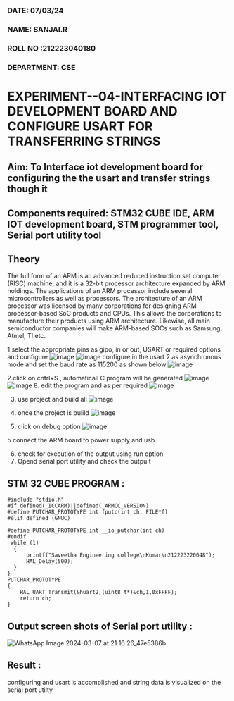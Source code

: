 
###  DATE: 07/03/24
###  NAME: SANJAI.R
###  ROLL NO :212223040180
###  DEPARTMENT: CSE

# EXPERIMENT--04-INTERFACING IOT DEVELOPMENT BOARD AND CONFIGURE USART FOR TRANSFERRING STRINGS 
## Aim: To Interface iot development board for configuring the the usart and transfer strings though it 
## Components required: STM32 CUBE IDE, ARM IOT development board,  STM programmer tool, Serial port utility tool 
## Theory 
The full form of an ARM is an advanced reduced instruction set computer (RISC) machine, and it is a 32-bit processor architecture expanded by ARM holdings. The applications of an ARM processor include several microcontrollers as well as processors. The architecture of an ARM processor was licensed by many corporations for designing ARM processor-based SoC products and CPUs. This allows the corporations to manufacture their products using ARM architecture. Likewise, all main semiconductor companies will make ARM-based SOCs such as Samsung, Atmel, TI etc.


1.select the appropriate pins as gipo, in or out, USART or required options and configure 
![image](https://user-images.githubusercontent.com/36288975/226189403-f7179f1a-3eae-4637-826b-ab4ec35ba1e1.png)
![image](https://user-images.githubusercontent.com/36288975/226189425-2b2414ce-49b3-4b61-a260-c658cb2e4152.png)
configure in the usart 2 as asynchronous mode and set the baud rate as 115200 as shown below 
![image](https://user-images.githubusercontent.com/36288975/234776631-d6a84ef4-904c-4eac-98ed-ab6253e9379c.png)

  
2.click on cntrl+S , automaticall C program will be generated 
![image](https://user-images.githubusercontent.com/36288975/226189443-8b43451d-0b14-47e4-a20b-cc09c6ad8458.png)
![image](https://user-images.githubusercontent.com/36288975/226189450-85ffa969-2ffb-4788-81e5-72d60fdda0f1.png)
8. edit the program and as per required 
![image](https://user-images.githubusercontent.com/36288975/226189461-a573e62f-a109-4631-a250-a20925758fe0.png)

3. use project and build all 
![image](https://user-images.githubusercontent.com/36288975/226189554-3f7101ac-3f41-48fc-abc7-480bd6218dec.png)
10. once the project is bulild 
![image](https://user-images.githubusercontent.com/36288975/226189577-c61cc1eb-3990-4968-8aa6-aefffc766b70.png)

4. click on debug option 
![image](https://user-images.githubusercontent.com/36288975/226189625-37daa9a3-62e9-42b5-a5ce-2ac63345905b.png)

5 connect the  ARM board to power supply and usb 


6. check for execution of the output using run option
7. Opend serial port utility and check the outpu t



## STM 32 CUBE PROGRAM :
```
#include "stdio.h"
#if defined(_ICCARM)||defined(_ARMCC_VERSION)
#define PUTCHAR_PROTOTYPE int fputc(int ch, FILE*f)
#elif defined (GNUC)

#define PUTCHAR_PROTOTYPE int __io_putchar(int ch)
#endif
 while (1)
  {
	  printf("Saveetha Engineering college\nKumar\n212223220048");
	  HAL_Delay(500);   
  }
}
PUTCHAR_PROTOTYPE
{
	HAL_UART_Transmit(&huart2,(uint8_t*)&ch,1,0xFFFF);
	return ch;
}
```


## Output screen shots of Serial port utility   :
 
 ![WhatsApp Image 2024-03-07 at 21 16 26_47e5386b](https://github.com/Sanjai147/-EXPERIMENT--03-INTERFACE-IOT-BOARD-AND-CONFIGURE-USART-TO-TRANSFER-STRINGS-/assets/162275632/531e8fb2-636a-453e-b33d-0b17f11116eb)

 
 
## Result :
configuring and usart is accomplished and string data is visualized on the serial port utilty
